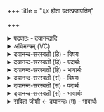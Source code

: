 +++
title = "६४ होता यक्षत्प्रजापतिम्"

+++
<details><summary>पदपाठः - दयानन्दादि</summary>

होता॑। य॒क्ष॒त्। प्र॒जाप॑ति॒मिति॑ प्र॒जाऽप॑तिम्। सोम॑स्य। म॒हि॒म्नः। जु॒षता॑म्। पिब॑तु। सोम॑म्। होतः॑। यज॑। ६४।
</details>

<details><summary>अधिमन्त्रम् (VC)</summary>

- ईश्वरो देवता
- प्रजापतिर्ऋषिः
- विराडुष्णिक्
- ऋषभः
</details>

<details><summary>दयानन्द-सरस्वती (हि) - विषयः</summary>

ईश्वर की उपासना कैसे करनी चाहिये, इस विषय को अगले मन्त्र में कहा है ॥
</details>

<details><summary>दयानन्द-सरस्वती (हि) - पदार्थः</summary>

पदार्थान्वयभाषाः -  हे (होतः) दान देनेहारे जन ! जैसे (होता) ग्रहीता पुरुष (सोमस्य) सब ऐश्वर्य से युक्त (महिम्नः) बड़प्पन के होने से (प्रजापतिम्) विश्व के पालक स्वामी की (यक्षत्) पूजा करे वा उस को (जुषताम्) सेवन से प्रसन्न करे और (सोमम्) सब उत्तम ओषधियों के रस को (पिबतु) पीवे, वैसे तू (यज) उस की पूजा कर और उत्तम ओषधि के रस को पिया कर ॥६४ ॥
</details>

<details><summary>दयानन्द-सरस्वती (हि) - भावार्थः</summary>

भावार्थभाषाः -  इस मन्त्र में वाचकलुप्तोपमालङ्कार है। हे मनुष्यो ! जैसे विद्वान् लोग इस जगत् में रचना आदि विशेष चिह्नों से परमात्मा की महिमा को जान के इस की उपासना करते हैं, वैसे ही तुम लोग भी इस की उपासना करो, जैसे ये विद्वान् युक्तिपूर्वक पथ्य पदार्थों का सेवन कर नीरोग होते हैं, वैसे आप लोग भी हों ॥६४ ॥
</details>

<details><summary>दयानन्द-सरस्वती (सं) - विषयः</summary>

ईश्वरः कथमुपास्य इत्याह ॥
</details>

<details><summary>दयानन्द-सरस्वती (सं) - पदार्थः</summary>

पदार्थान्वयभाषाः -  हे होतः ! यथा होता सोमस्य महिम्नः प्रजापतिं यक्षज्जुषतां च सोमं च पिबतु तथा त्वं यज पिब च ॥६४ ॥
</details>

<details><summary>दयानन्द-सरस्वती (सं) - भावार्थः</summary>

भावार्थभाषाः -  अत्र वाचकलुप्तोपमालङ्कारः। हे मनुष्याः ! यथा विद्वांसोऽस्मिञ्जगति रचनादिविशेषैः परमात्मनो महिमानं विदित्वैनमुपासते, तथैतं यूयमप्युपाध्वं यथेमे युक्त्यौषधानि सेवित्वाऽरोगा जायन्ते, तथा भवन्तोऽपि भवन्तु ॥६४ ॥
</details>

<details><summary>सविता जोशी ← दयानन्दः (म) - भावार्थः</summary>

भावार्थभाषाः -  या मंत्रात वाचकलुप्तोपमालंकार आहे. हे माणसांनो ! ज्याप्रमाणे लोक विद्वान लोक या जगाची रचना इत्यादी विशेष चिन्हांना पाहून परमेश्वराची महिना जाणतात व त्याची उपासना करतात. त्याप्रमाणे तुम्ही लोकही त्याची उपासना करा. जसे विद्वान लोक पथ्य पाळून युक्तिपूर्वक पदार्थांचे सेवन करतात व निरोगी राहतात तसे तुम्ही लोक राहा.
</details>